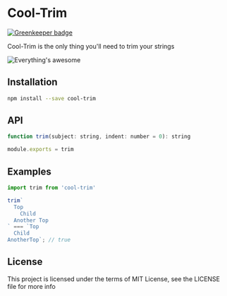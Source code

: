 Cool-Trim
========

[![Greenkeeper badge](https://badges.greenkeeper.io/steelbrain/cool-trim.svg)](https://greenkeeper.io/)

Cool-Trim is the only thing you'll need to trim your strings

![Everything's awesome](https://cloud.githubusercontent.com/assets/4278113/13688141/fec70458-e6dc-11e5-8e9b-fc39e9961cb5.gif)


## Installation

```sh
npm install --save cool-trim
```

## API

```js
function trim(subject: string, indent: number = 0): string

module.exports = trim
```

## Examples
```js
import trim from 'cool-trim'

trim`
  Top
    Child
  Another Top
` === `Top
  Child
AnotherTop`; // true
```

## License

This project is licensed under the terms of MIT License, see the LICENSE file for more info
